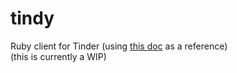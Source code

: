 # tindy
Ruby client for Tinder (using [this doc](https://gist.github.com/rtt/10403467) as a reference)  
(this is currently a WIP)
